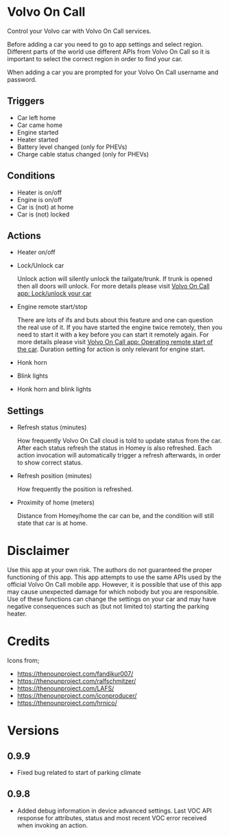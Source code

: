 # Volvo On Call
Control your Volvo car with Volvo On Call services.

Before adding a car you need to go to app settings and select region. Different parts of the world use different APIs from Volvo On Call so it is important to select the correct region in order to find your car.

When adding a car you are prompted for your Volvo On Call username and password.

## Triggers
- Car left home
- Car came home
- Engine started
- Heater started
- Battery level changed (only for PHEVs)
- Charge cable status changed (only for PHEVs)

## Conditions
- Heater is on/off
- Engine is on/off
- Car is (not) at home
- Car is (not) locked

## Actions
- Heater on/off
- Lock/Unlock car

   Unlock action will silently unlock the tailgate/trunk. If trunk is opened then all doors will unlock. For more details please visit [Volvo On Call app: Lock/unlock your car](https://www.volvocars.com/uk/support/article/89d8033fbc4235c8c0a801512a07f946)

- Engine remote start/stop

   There are lots of ifs and buts about this feature and one can question the real use of it. If you have started the engine twice remotely, then you need to start it with a key before you can start it remotely again. For more details please visit [Volvo On Call app: Operating remote start of the car](https://www.volvocars.com/uk/support/article/0d3df457bc7bd531c0a801512a956093). Duration setting for action is only relevant for engine start.

- Honk horn
- Blink lights
- Honk horn and blink lights


## Settings
- Refresh status (minutes)

   How frequently Volvo On Call cloud is told to update status from the car. After each status refresh the status in Homey is also refreshed. Each action invocation will automatically trigger a refresh afterwards, in order to show correct status.

- Refresh position (minutes)

   How frequently the position is refreshed.

- Proximity of home (meters)

   Distance from Homey/home the car can be, and the condition will still state that car is at home.

# Disclaimer
Use this app at your own risk. The authors do not guaranteed the proper functioning of this app. This app attempts to use the same APIs used by the official Volvo On Call mobile app. However, it is possible that use of this app may cause unexpected damage for which nobody but you are responsible. Use of these functions can change the settings on your car and may have negative consequences such as (but not limited to) starting the parking heater.

# Credits
Icons from;
- https://thenounproject.com/fandikur007/
- https://thenounproject.com/ralfschmitzer/
- https://thenounproject.com/LAFS/
- https://thenounproject.com/iconproducer/
- https://thenounproject.com/hrnico/

# Versions

## 0.9.9
- Fixed bug related to start of parking climate

## 0.9.8
- Added debug information in device advanced settings. Last VOC API response for attributes, status and most recent VOC error received when invoking an action.
